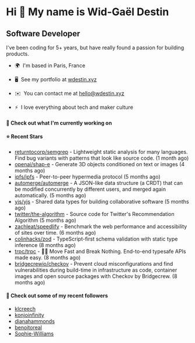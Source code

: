 Hi 👋 My name is Wid-Gaël Destin
================================

Software Developer
------------------

I've been coding for 5+ years, but have really found a passion for building products.

* 🌍  I'm based in Paris, France
* 🖥️  See my portfolio at [wdestin.xyz](http://wdestin.xyz)
* ✉️  You can contact me at [hello@wdestin.xyz](mailto:hello@wdestin.xyz)

* ⚡  I love everything about tech and maker culture

#### 👷 Check out what I'm currently working on


#### ⭐ Recent Stars

- [returntocorp/semgrep](https://github.com/returntocorp/semgrep) - Lightweight static analysis for many languages. Find bug variants with patterns that look like source code. (1 month ago)
- [openai/shap-e](https://github.com/openai/shap-e) - Generate 3D objects conditioned on text or images (4 months ago)
- [ipfs/ipfs](https://github.com/ipfs/ipfs) - Peer-to-peer hypermedia protocol (5 months ago)
- [automerge/automerge](https://github.com/automerge/automerge) - A JSON-like data structure (a CRDT) that can be modified concurrently by different users, and merged again automatically.  (5 months ago)
- [yjs/yjs](https://github.com/yjs/yjs) - Shared data types for building collaborative software (5 months ago)
- [twitter/the-algorithm](https://github.com/twitter/the-algorithm) - Source code for Twitter&#39;s Recommendation Algorithm (5 months ago)
- [zachleat/speedlify](https://github.com/zachleat/speedlify) - Benchmark the web performance and accessibility of sites over time. (6 months ago)
- [colinhacks/zod](https://github.com/colinhacks/zod) - TypeScript-first schema validation with static type inference (8 months ago)
- [trpc/trpc](https://github.com/trpc/trpc) - 🧙‍♀️  Move Fast and Break Nothing. End-to-end typesafe APIs made easy.  (8 months ago)
- [bridgecrewio/checkov](https://github.com/bridgecrewio/checkov) - Prevent cloud misconfigurations and find vulnerabilities during build-time in infrastructure as code, container images and open source packages with Checkov by Bridgecrew. (8 months ago)

#### 👯 Check out some of my recent followers

- [klcreech](https://github.com/klcreech)
- [konjoinfinity](https://github.com/konjoinfinity)
- [dianahammonds](https://github.com/dianahammonds)
- [benoitoreal](https://github.com/benoitoreal)
- [Sophie-Williams](https://github.com/Sophie-Williams)
